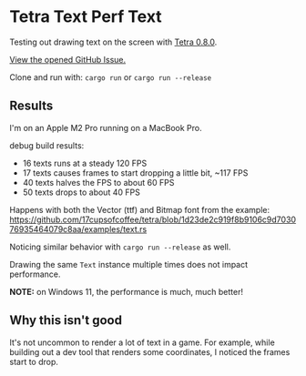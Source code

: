 # Tetra Text Perf Text

Testing out drawing text on the screen with [Tetra 0.8.0](https://crates.io/crates/tetra).

[View the opened GitHub Issue.](https://github.com/17cupsofcoffee/tetra/issues/347)

Clone and run with: `cargo run` or `cargo run --release`

## Results

I'm on an Apple M2 Pro running on a MacBook Pro.

debug build results:

- 16 texts runs at a steady 120 FPS
- 17 texts causes frames to start dropping a little bit, ~117 FPS
- 40 texts halves the FPS to about 60 FPS
- 50 texts drops to about 40 FPS

Happens with both the Vector (ttf) and Bitmap font from the example: https://github.com/17cupsofcoffee/tetra/blob/1d23de2c919f8b9106c9d703076935464079c8aa/examples/text.rs

Noticing similar behavior with `cargo run --release` as well.

Drawing the same `Text` instance multiple times does not impact performance.

**NOTE:** on Windows 11, the performance is much, much better!

## Why this isn't good

It's not uncommon to render a lot of text in a game. For example, while building out a dev tool that renders some coordinates, I noticed the frames start to drop.
